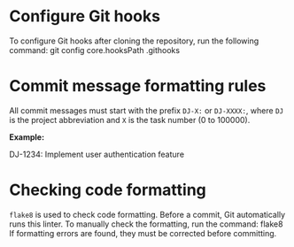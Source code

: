 # Configure Git hooks

To configure Git hooks after cloning the repository, run the following command:
git config core.hooksPath .githooks

# Commit message formatting rules

All commit messages must start with the prefix `DJ-X:` or `DJ-XXXX:`, where `DJ` is the project abbreviation and `X` is the task number (0 to 100000).

**Example:**

DJ-1234: Implement user authentication feature

# Checking code formatting

`flake8` is used to check code formatting. Before a commit, Git automatically runs this linter.
To manually check the formatting, run the command: flake8
If formatting errors are found, they must be corrected before committing.
